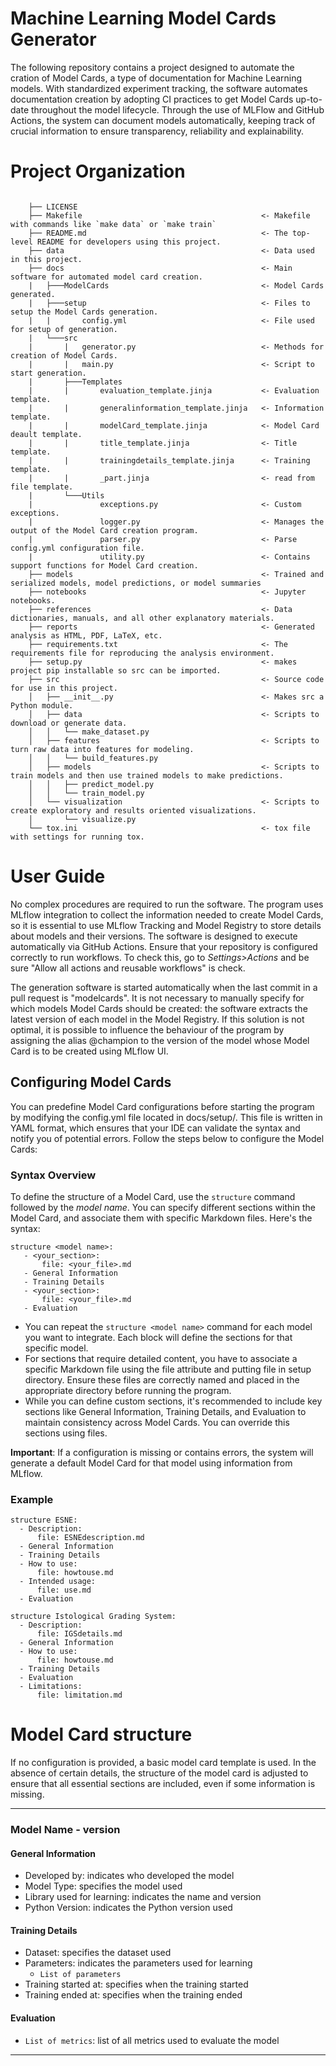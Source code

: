 # Machine Learning Model Cards Generator
The following repository contains a project designed to automate the cration of Model Cards, a type of documentation for Machine Learning models. With standardized experiment tracking, the software automates documentation creation by adopting CI practices to get Model Cards up-to-date throughout the model lifecycle. Through the use of MLFlow and GitHub Actions, the system can document models automatically, keeping track of crucial information to ensure transparency, reliability and explainability.

# Project Organization
```

    ├── LICENSE
    ├── Makefile                                        <- Makefile with commands like `make data` or `make train`
    ├── README.md                                       <- The top-level README for developers using this project.
    ├── data                                            <- Data used in this project.
    ├── docs                                            <- Main software for automated model card creation.
    |   ├───ModelCards                                  <- Model Cards generated.
    |   ├───setup                                       <- Files to setup the Model Cards generation.
    |   |       config.yml                              <- File used for setup of generation. 
    |   └───src                      
    |       |   generator.py                            <- Methods for creation of Model Cards.
    |       |   main.py                                 <- Script to start generation.
    |       ├───Templates
    |       |       evaluation_template.jinja           <- Evaluation template.
    |       |       generalinformation_template.jinja   <- Information template.
    |       |       modelCard_template.jinja            <- Model Card deault template.
    |       |       title_template.jinja                <- Title template.
    |       |       trainingdetails_template.jinja      <- Training template.
    |       |       _part.jinja                         <- read from file template.
    |       └───Utils
    |               exceptions.py                       <- Custom exceptions.
    |               logger.py                           <- Manages the output of the Model Card creation program.
    |               parser.py                           <- Parse config.yml configuration file.
    |               utility.py                          <- Contains support functions for Model Card creation.
    ├── models                                          <- Trained and serialized models, model predictions, or model summaries
    ├── notebooks                                       <- Jupyter notebooks.
    ├── references                                      <- Data dictionaries, manuals, and all other explanatory materials.
    ├── reports                                         <- Generated analysis as HTML, PDF, LaTeX, etc.
    ├── requirements.txt                                <- The requirements file for reproducing the analysis environment.
    ├── setup.py                                        <- makes project pip installable so src can be imported.
    ├── src                                             <- Source code for use in this project.
    │   ├── __init__.py                                 <- Makes src a Python module.
    │   ├── data                                        <- Scripts to download or generate data.
    │   │   └── make_dataset.py
    │   ├── features                                    <- Scripts to turn raw data into features for modeling.
    │   │   └── build_features.py
    │   ├── models                                      <- Scripts to train models and then use trained models to make predictions.
    │   │   ├── predict_model.py
    │   │   └── train_model.py
    │   └── visualization                               <- Scripts to create exploratory and results oriented visualizations.
    │       └── visualize.py
    └── tox.ini                                         <- tox file with settings for running tox.
```
# User Guide
No complex procedures are required to run the software. The program uses MLflow integration to collect the information needed to create Model Cards, so it is essential to use MLflow Tracking and Model Registry to store details about models and their versions. The software is designed to execute automatically via GitHub Actions. Ensure that your repository is configured correctly to run workflows. To check this, go to _Settings>Actions_ and be sure "Allow all actions and reusable workflows" is check.

The generation software is started automatically when the last commit in a pull request is "modelcards". It is not necessary to manually specify for which models Model Cards should be created: the software extracts the latest version of each model in the Model Registry. If this solution is not optimal, it is possible to influence the behaviour of the program by assigning the alias @champion to the version of the model whose Model Card is to be created using MLflow UI.

## Configuring Model Cards
You can predefine Model Card configurations before starting the program by modifying the config.yml file located in docs/setup/. This file is written in YAML format, which ensures that your IDE can validate the syntax and notify you of potential errors. Follow the steps below to configure the Model Cards:

### Syntax Overview
To define the structure of a Model Card, use the `structure` command followed by the _model name_. You can specify different sections within the Model Card, and associate them with specific Markdown files. Here's the syntax:
```
structure <model name>:
   - <your_section>:
       file: <your_file>.md
   - General Information
   - Training Details
   - <your_section>:
       file: <your_file>.md
   - Evaluation
```
- You can repeat the `structure <model name>` command for each model you want to integrate. Each block will define the sections for that specific model.
- For sections that require detailed content, you have to associate a specific Markdown file using the file attribute and putting file in setup directory. Ensure these files are correctly named and placed in the appropriate directory before running the program.
- While you can define custom sections, it's recommended to include key sections like General Information, Training Details, and Evaluation to maintain consistency across Model Cards. You can override this sections using files.

**Important**: If a configuration is missing or contains errors, the system will generate a default Model Card for that model using information from MLflow.

### Example
```
structure ESNE:
  - Description:
      file: ESNEdescription.md
  - General Information
  - Training Details
  - How to use:
      file: howtouse.md
  - Intended usage:
      file: use.md
  - Evaluation

structure Istological Grading System:
  - Description:
      file: IGSdetails.md
  - General Information
  - How to use:
      file: howtouse.md
  - Training Details
  - Evaluation
  - Limitations:
      file: limitation.md
```

# Model Card structure
If no configuration is provided, a basic model card template is used. In the absence of certain details, the structure of the model card is adjusted to ensure that all essential sections are included, even if some information is missing.

---
### Model Name - version  
#### General Information  
- Developed by: indicates who developed the model  
- Model Type: specifies the model used  
- Library used for learning: indicates the name and version  
- Python Version: indicates the Python version used  

#### Training Details  
- Dataset: specifies the dataset used  
- Parameters: indicates the parameters used for learning  
   - `List of parameters`  
- Training started at: specifies when the training started  
- Training ended at: specifies when the training ended  

#### Evaluation  
   - `List of metrics`: list of all metrics used to evaluate the model  
---
